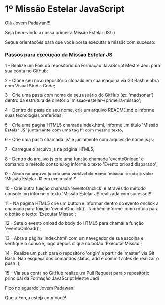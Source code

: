 
# 1º Missão Estelar JavaScript

Olá Jovem Padawan!!!

  Seja bem-vindo a nossa primeira Missão Estelar JS! :)

  Segue orientações para que você possa executar a missão com sucesso:

  ### Passos para execução da Missão Estelar JS

  1 - Realize um Fork do repositório da Formação JavaScript Mestre Jedi para sua conta no GitHub;

  2 - Clone seu novo repositório clonado em sua máquina via Git Bash e abra com Visual Studio Code;

  3 - Crie uma pasta com nome de seu usuário do GitHub (ex: 'madsonar') dentro da estrutura de diretório 'missao-estelar->primeira-missao';

  4 - Dentro da pasta de seu nome, crie um arquivo README.md e informe suas tecnologias preferidas;

  5 - Crie uma página HTML5 chamada index.html, informe um título 'Missão Estelar JS' juntamente com uma tag h1 com mesmo texto;

  6 - Crie uma pasta chamada 'js' e juntamente com arquivo de nome js.js;

  7 - Carregue o arquivo js na página HTML5;

  8 - Dentro do arquivo js crie uma função chamada 'eventoOnload' e comando o método console.log informe o texto 'Evento onload disparado';

  9 - Ainda no arquivo js crie uma variável de nome 'missao' e sete o valor 'Missão Estelar JS em execução!!!'

  10 - Crie outra função chamada 'eventoOnclick' e através do método console.log informe o texto 'Missão Estelar JS realizada com sucesso!!!'

  11 - Na página HTML5 crie um button e informar dentro do evento onclick a chamada para função 'eventoOnclick()'. Também informe como rótulo para o botão o texto: 'Executar Missao'; 

  12 - Sete o evento onload do body do HTML5 para chamar a função 'eventoOnload()';

  13 - Abra a página 'index.html' com um navegador de sua escolha e verifique o console, logo depois clique no botão 'Executar Missão';

  14 - Realize um push para o repositório 'origin' a partir de 'master' via Git Bash. Não esqueça dos comandos status, add e commit antes de realizar o push :);

  15 - Via sua conta no GitHub realize um Pull Request para o repositório principal da Formação JavaScript Mestre Jedi

  Fico no aguardo Jovem Padawan.

  Que a Força esteja com Você!
